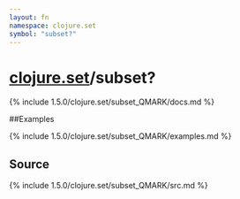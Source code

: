 ```yaml
---
layout: fn
namespace: clojure.set
symbol: "subset?"
---
```


# [clojure.set](../)/subset?

{% include 1.5.0/clojure.set/subset_QMARK/docs.md %}

##Examples

{% include 1.5.0/clojure.set/subset_QMARK/examples.md %}
## Source
{% include 1.5.0/clojure.set/subset_QMARK/src.md %}

